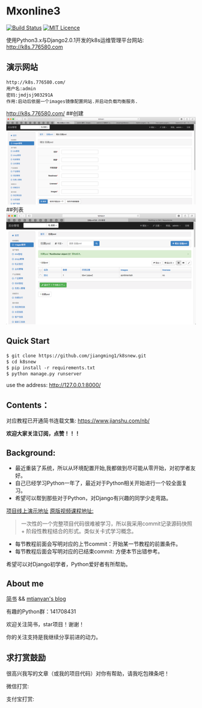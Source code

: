 # Mxonline3

[![Build Status](https://travis-ci.org/mtianyan/hexoBlog-Github.svg?branch=master)](https://travis-ci.org/mtianyan/hexoBlog-Github)
[![MIT Licence](https://badges.frapsoft.com/os/mit/mit.svg?v=103)](https://opensource.org/licenses/mit-license.php)

使用Python3.x与Django2.0.1开发的k8s运维管理平台网站: http://k8s.776580.com


## 演示网站
```
http://k8s.776580.com/
用户名:admin
密码:jmdjsj903291A
作用:启动后依据一个images镜像配置网站.并启动负载均衡服务.
```
http://k8s.776580.com/
##创建
![trump.jpg](docker-create.png)
##列表
![](docker-list.png)
## Quick Start

```
$ git clone https://github.com/jiangming1/k8snew.git
$ cd k8snew
$ pip install -r requirements.txt
$ python manage.py runserver
```

use the address: http://127.0.0.1:8000/

## Contents：

对应教程已开通简书连载文集: https://www.jianshu.com/nb/

**欢迎大家关注订阅，点赞！！！**

## Background:

- 最近重装了系统，所以从环境配置开始,我都做到尽可能从零开始，对初学者友好。
- 自己已经学习Python一年了，最近对于Python相关开始进行一个较全面复习。
- 希望可以帮到那些对于Python，对Django有兴趣的同学少走弯路。

[项目线上演示地址](http://k8s.caiwuhao.com)
[原版视频课程地址:](https://coding.imooc.com/learn/)

>一次性的一个完整项目代码很难被学习，所以我采用commit记录源码快照 + 阶段性教程结合的形式。类似关卡式学习概念。

- 每节教程前面会写明对应的上节commit：开始某一节教程的前置条件。
- 每节教程后面会写明对应的已结束commit: 方便本节出错参考。

希望可以对Django初学者，Python爱好者有所帮助。

## About me
[简书](https://www.jianshu.com/u/db9a7a0daa1f) && [mtianyan's blog](http://github.com/jiangming1)

有趣的Python群：141708431

欢迎关注简书，star项目！谢谢！

你的关注支持是我继续分享前进的动力。

## 求打赏鼓励

很高兴我写的文章（或我的项目代码）对你有帮助，请我吃包辣条吧！

微信打赏:


支付宝打赏:

